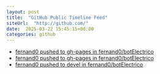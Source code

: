 ```yaml
---
layout: post
title:  "GitHub Public Timeline Feed"
siteUrl:  "http://github.com/"
date:  2025-03-22 15:45:15+00:00
categories: github
---
```

*  [fernand0 pushed to gh-pages in fernand0/botElectrico](https://github.com/fernand0/botElectrico/compare/62120a86f5...32630a38cf)
*  [fernand0 pushed to gh-pages in fernand0/botElectrico](https://github.com/fernand0/botElectrico/compare/66d99c3ed3...e9b7b81bf7)
*  [fernand0 pushed to devel in fernand0/botElectrico](https://github.com/fernand0/botElectrico/compare/dd57d50af0...ed05c07835)
